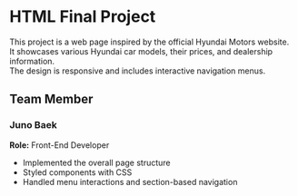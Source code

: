 # HTML Final Project

This project is a web page inspired by the official Hyundai Motors website.  
It showcases various Hyundai car models, their prices, and dealership information.  
The design is responsive and includes interactive navigation menus.

## Team Member

### Juno Baek  
**Role:** Front-End Developer  
- Implemented the overall page structure  
- Styled components with CSS  
- Handled menu interactions and section-based navigation